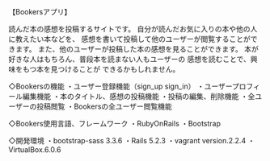 【Bookersアプリ】

読んだ本の感想を投稿するサイトです。
自分が読んだお気に入りの本や他の人に教えたい本などを、
感想を書いて投稿して他のユーザーが閲覧することができます。
また、他のユーザーが投稿した本の感想を見ることができます。
本が好きな人はもちろん、普段本を読まない人もユーザーの
感想を読むことで、興味をもつ本を見つけることが
できるかもしれません。

◇Bookersの機能
・ユーザー登録機能（sign_up sign_in）
・ユーザープロフィール編集機能
・本のタイトル、感想の投稿機能
・投稿の編集、削除機能
・全ユーザーの投稿閲覧
・Bookersの全ユーザー閲覧機能

◇Bookers使用言語、フレームワーク
・RubyOnRails
・Bootstrap

◇開発環境
・bootstrap-sass 3.3.6
・Rails 5.2.3
・vagrant version.2.2.4
・VirtualBox.6.0.6

